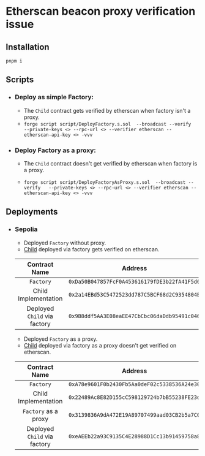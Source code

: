 # Etherscan beacon proxy verification issue
## Installation
`pnpm i`

## Scripts
- ###  Deploy as simple Factory:
    - The `Child` contract gets verified by etherscan when factory isn't a proxy.
    - `forge script script/DeployFactory.s.sol  --broadcast --verify   --private-keys <> --rpc-url <> --verifier etherscan --etherscan-api-key <> -vvv`
- ###  Deploy Factory as a proxy:
    - The `Child` contract doesn't get verified by etherscan when factory is a proxy.

    - `forge script script/DeployFactoryAsProxy.s.sol  --broadcast --verify   --private-keys <> --rpc-url <> --verifier etherscan --etherscan-api-key <> -vvv`

## Deployments
- ### Sepolia
    - Deployed `Factory` without proxy.
    - [Child](https://sepolia.etherscan.io/address/0x9B8ddf5AA3E08eaEE47CbCbc06daDdb95491c046#code) deployed via factory gets verified on etherscan.

    | Contract Name                 |  Address                                      |
    |:-----------------------------:|:---------------------------------------------:|
    |`Factory`                      | `0xDa50B047857FcF0A453616179fDE3b22fA41F5d6`  |
    |Child Implementation           | `0x2a14EBd53C5472523dd787C5BCF68d2C9354804E`  |
    |Deployed `Child` via factory   | `0x9B8ddf5AA3E08eaEE47CbCbc06daDdb95491c046`  |

    - Deployed `Factory` as a proxy.
    - [Child](https://sepolia.etherscan.io/address/0xeAEEb22a93C9135C4E28988D1Cc13b91459758a8#code) deployed via factory as a proxy doesn't get verified on etherscan.

    | Contract Name                 |  Address                                      |
    |:-----------------------------:|:---------------------------------------------:|
    |`Factory`                      | `0xA78e9601F0b2430Fb5Aa0deF02c5338536A24e30`  |
    |Child Implementation           | `0x22489Ac8E82D155cC598129724b7bB55238FE23d`  |
    |`Factory` as a proxy           | `0x3139836A9dA472E19A89707499aad03CB2b5a7C0`  |
    |Deployed `Child` via factory   | `0xeAEEb22a93C9135C4E28988D1Cc13b91459758a8`  |
